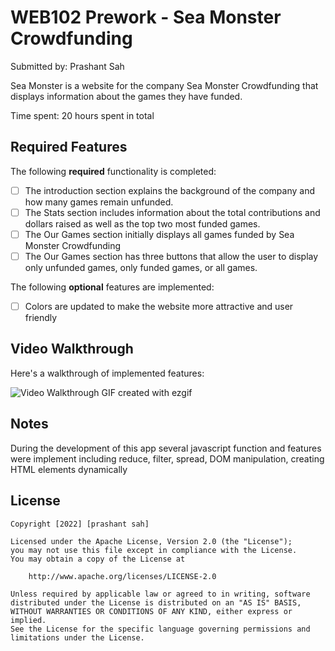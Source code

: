 # WEB102 Prework - Sea Monster Crowdfunding

Submitted by: Prashant Sah

Sea Monster is a website for the company Sea Monster Crowdfunding that displays information about the games they have funded.

Time spent: 20 hours spent in total

## Required Features

The following **required** functionality is completed:

* [ ] The introduction section explains the background of the company and how many games remain unfunded.
* [ ] The Stats section includes information about the total contributions and dollars raised as well as the top two most funded games.
* [ ] The Our Games section initially displays all games funded by Sea Monster Crowdfunding
* [ ] The Our Games section has three buttons that allow the user to display only unfunded games, only funded games, or all games.

The following **optional** features are implemented:

* [ ] Colors are updated to make the website more attractive and user friendly

## Video Walkthrough

Here's a walkthrough of implemented features:

<img src='assets/gif_web.gif' title='Video Walkthrough' width='' alt='Video Walkthrough' />
<!-- Replace this with whatever GIF tool you used! -->
GIF created with ezgif
<!-- Recommended tools:
[Kap](https://getkap.co/) for macOS
[ScreenToGif](https://www.screentogif.com/) for Windows
[peek](https://github.com/phw/peek) for Linux. -->

## Notes

During the development of this app several javascript function and features were implement including reduce, filter, spread, DOM manipulation, creating HTML elements dynamically

## License

    Copyright [2022] [prashant sah]

    Licensed under the Apache License, Version 2.0 (the "License");
    you may not use this file except in compliance with the License.
    You may obtain a copy of the License at

        http://www.apache.org/licenses/LICENSE-2.0

    Unless required by applicable law or agreed to in writing, software
    distributed under the License is distributed on an "AS IS" BASIS,
    WITHOUT WARRANTIES OR CONDITIONS OF ANY KIND, either express or implied.
    See the License for the specific language governing permissions and
    limitations under the License.
